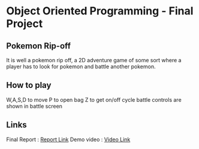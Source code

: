 # Object Oriented Programming - Final Project

## Pokemon Rip-off
It is well a pokemon rip off, a 2D adventure game of some sort where a player has to look for pokemon and battle another pokemon.

## How to play
W,A,S,D to move
P to open bag
Z to get on/off cycle
battle controls are shown in battle screen

## Links
Final Report : [Report Link](https://docs.google.com/document/d/19R2zbIifa_Hobo43EnCrVoOgZ0d5_kolBT14Dmyp_88/edit?usp=sharing)
Demo video : [Video Link](https://drive.google.com/file/d/10y9FP8TSrZmZIsApEWB00aCzdD-3xGKb/view?usp=sharing)
